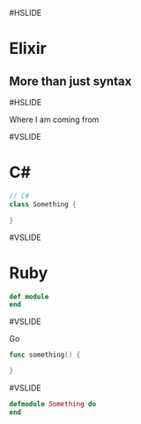 #HSLIDE

# Elixir
## More than just syntax

#HSLIDE

Where I am coming from

#VSLIDE

# C#
```c#
// C#
class Something {

}
```

#VSLIDE

# Ruby

```ruby
def module
end
```

#VSLIDE

Go
```go
func something() {

}
```

#VSLIDE

```elixir
defmodule Something do
end
```

